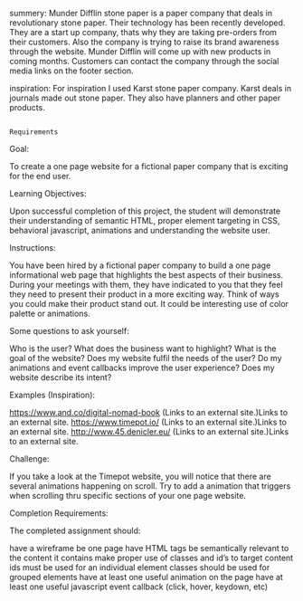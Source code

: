 summery: Munder Difflin stone paper is a paper company that deals in revolutionary stone paper. Their technology has been recently developed. They are a start up company, thats why they are taking pre-orders from their customers. Also the company is trying to raise its brand awareness through the website. Munder Difflin will come up with new products in coming months. Customers can contact the company through the social media links on the footer section.

inspiration: For inspiration I used Karst stone paper company. Karst deals in journals made out stone paper. They also have planners and other paper products.

                                                                        Requirements

Goal:

To create a one page website for a fictional paper company that is exciting for the end user.

Learning Objectives:

Upon successful completion of this project, the student will demonstrate their understanding of semantic HTML, proper element targeting in CSS, behavioral javascript, animations and understanding the website user.

 

Instructions:

You have been hired by a fictional paper company to build a one page informational web page that highlights the best aspects of their business. During your meetings with them, they have indicated to you that they feel they need to present their product in a more exciting way. Think of ways you could make their product stand out. It could be interesting use of color palette or animations.

Some questions to ask yourself:

Who is the user?
What does the business want to highlight?
What is the goal of the website?
Does my website fulfil the needs of the user?
Do my animations and event callbacks improve the user experience?
Does my website describe its intent?
 

Examples (Inspiration):

https://www.and.co/digital-nomad-book (Links to an external site.)Links to an external site.
https://www.timepot.io/ (Links to an external site.)Links to an external site.
http://www.45.denicler.eu/ (Links to an external site.)Links to an external site.
 

Challenge:

If you take a look at the Timepot website, you will notice that there are several animations happening on scroll. Try to add a animation that triggers when scrolling thru specific sections of your one page website.

 

Completion Requirements:

The completed assignment should:

have a wireframe
be one page
have HTML tags be semantically relevant to the content it contains
make proper use of classes and id’s to target content
ids must be used for an individual element
classes should be used for grouped elements
have at least one useful animation on the page
have at least one useful javascript event callback (click, hover, keydown, etc)